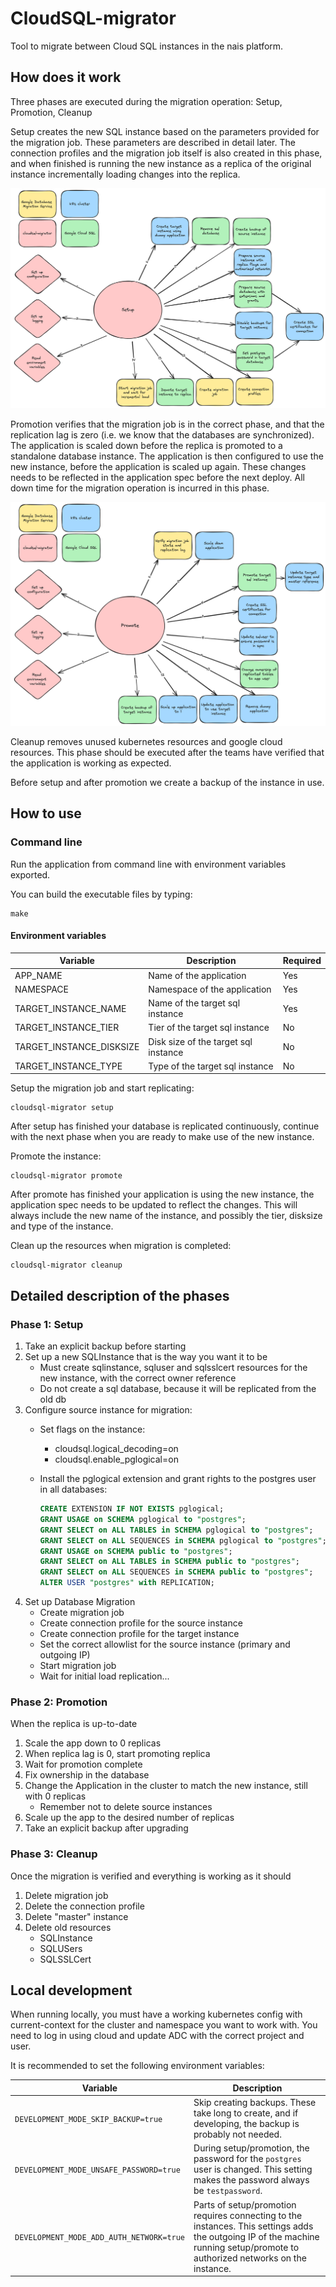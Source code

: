CloudSQL-migrator
=================

Tool to migrate between Cloud SQL instances in the nais platform.

## How does it work

Three phases are executed during the migration operation: Setup, Promotion, Cleanup

Setup creates the new SQL instance based on the parameters provided for the migration job. These parameters are described in detail later.
The connection profiles and the migration job itself is also created in this phase, and when finished is running the new instance as a replica of
the original instance incrementally loading changes into the replica.

![setup phase](img/cloudsql-migrator-setup.png "Setup phase")

Promotion verifies that the migration job is in the correct phase, and that the replication lag is zero (i.e. we know that the databases are synchronized). 
The application is scaled down before the replica is promoted to a standalone database instance. The application is then configured to use the new instance, 
before the application is scaled up again. These changes needs to be reflected in the application spec before the next deploy.
All down time for the migration operation is incurred in this phase.

![promote phase](img/cloudsql-migrator-promote.png "Promote phase")

Cleanup removes unused kubernetes resources and google cloud resources. This phase should be executed after the teams have verified that the application
is working as expected.

Before setup and after promotion we create a backup of the instance in use.


## How to use

### Command line

Run the application from command line with environment variables exported. 

You can build the executable files by typing:
```shell
make
```

#### Environment variables
| Variable                 | Description                          | Required |
|--------------------------|--------------------------------------|----------|
| APP_NAME                 | Name of the application              | Yes      |
| NAMESPACE                | Namespace of the application         | Yes      |
| TARGET_INSTANCE_NAME     | Name of the target sql instance      | Yes      |
| TARGET_INSTANCE_TIER     | Tier of the target sql instance      | No       |
| TARGET_INSTANCE_DISKSIZE | Disk size of the target sql instance | No       |
| TARGET_INSTANCE_TYPE     | Type of the target sql instance      | No       |

Setup the migration job and start replicating:
```shell
cloudsql-migrator setup 
```
After setup has finished your database is replicated continuously, continue with the next phase when 
you are ready to make use of the new instance.

Promote the instance:
```shell
cloudsql-migrator promote
```
After promote has finished your application is using the new instance, the application spec needs to be updated to reflect the changes.
This will always include the new name of the instance, and possibly the tier, disksize and type of the instance.


Clean up the resources when migration is completed:
```shell
cloudsql-migrator cleanup
```

## Detailed description of the phases

### Phase 1: Setup

1. Take an explicit backup before starting
2. Set up a new SQLInstance that is the way you want it to be
   - Must create sqlinstance, sqluser and sqlsslcert resources for the new instance, with the correct owner reference
   - Do not create a sql database, because it will be replicated from the old db
3. Configure source instance for migration:
   - Set flags on the instance:
     - cloudsql.logical_decoding=on
     - cloudsql.enable_pglogical=on
   - Install the pglogical extension and grant rights to the postgres user in all databases:
    
     ```sql
     CREATE EXTENSION IF NOT EXISTS pglogical;
     GRANT USAGE on SCHEMA pglogical to "postgres";
     GRANT SELECT on ALL TABLES in SCHEMA pglogical to "postgres";
     GRANT SELECT on ALL SEQUENCES in SCHEMA pglogical to "postgres";
     GRANT USAGE on SCHEMA public to "postgres";
     GRANT SELECT on ALL TABLES in SCHEMA public to "postgres";
     GRANT SELECT on ALL SEQUENCES in SCHEMA public to "postgres";
     ALTER USER "postgres" with REPLICATION;
     ```
4. Set up Database Migration
   - Create migration job
   - Create connection profile for the source instance
   - Create connection profile for the target instance
   - Set the correct allowlist for the source instance (primary and outgoing IP)
   - Start migration job
   - Wait for initial load replication...

### Phase 2: Promotion

When the replica is up-to-date

1. Scale the app down to 0 replicas
2. When replica lag is 0, start promoting replica
3. Wait for promotion complete
4. Fix ownership in the database
5. Change the Application in the cluster to match the new instance, still with 0 replicas
   - Remember not to delete source instances
6. Scale up the app to the desired number of replicas
7. Take an explicit backup after upgrading

### Phase 3: Cleanup

Once the migration is verified and everything is working as it should

1. Delete migration job
2. Delete the connection profile
3. Delete "master" instance
4. Delete old resources
   - SQLInstance
   - SQLUSers
   - SQLSSLCert

## Local development

When running locally, you must have a working kubernetes config with current-context for the cluster and namespace you want to work with.
You need to log in using cloud and update ADC with the correct project and user.

It is recommended to set the following environment variables:

| Variable                                 | Description                                                                                                                                                                    |
|------------------------------------------|--------------------------------------------------------------------------------------------------------------------------------------------------------------------------------|
| `DEVELOPMENT_MODE_SKIP_BACKUP=true`      | Skip creating backups. These take long to create, and if developing, the backup is probably not needed.                                                                        |
| `DEVELOPMENT_MODE_UNSAFE_PASSWORD=true`  | During setup/promotion, the password for the `postgres` user is changed. This setting makes the password always be `testpassword`.                                             |
| `DEVELOPMENT_MODE_ADD_AUTH_NETWORK=true` | Parts of setup/promotion requires connecting to the instances. This settings adds the outgoing IP of the machine running setup/promote to authorized networks on the instance. |
